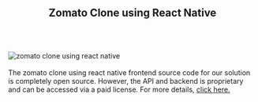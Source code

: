 <h2 style="text-align:center">Zomato Clone using React Native</h2><br/><br/>

![zomato clone using react native](https://admin.ninjascode.com/wp-content/uploads/2025/repoImages/Hector/1.webp) <br/><br/>The zomato clone using react native frontend source code for our solution is completely open source. However, the API and backend is proprietary and can be accessed via a paid license. For more details, <a href="https://enatega.com/?utm_source=github&utm_medium=repo&utm_campaign=hector-zomato-clone-using-react-native" target="_blank">click here.</a>
